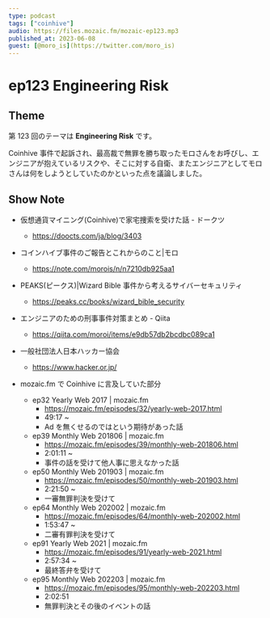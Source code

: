 ```yaml
---
type: podcast
tags: ["coinhive"]
audio: https://files.mozaic.fm/mozaic-ep123.mp3
published_at: 2023-06-08
guest: [@moro_is](https://twitter.com/moro_is)
---
```


# ep123 Engineering Risk

## Theme

第 123 回のテーマは **Engineering Risk** です。

Coinhive 事件で起訴され、最高裁で無罪を勝ち取ったモロさんをお呼びし、エンジニアが抱えているリスクや、そこに対する自衛、またエンジニアとしてモロさんは何をしようとしていたのかといった点を議論しました。


## Show Note

- 仮想通貨マイニング(Coinhive)で家宅捜索を受けた話 - ドークツ
  - https://doocts.com/ja/blog/3403
- コインハイブ事件のご報告とこれからのこと|モロ
  - https://note.com/morois/n/n7210db925aa1
- PEAKS(ピークス)|Wizard Bible 事件から考えるサイバーセキュリティ
  - https://peaks.cc/books/wizard_bible_security
- エンジニアのための刑事事件対策まとめ - Qiita
  - https://qiita.com/moroi/items/e9db57db2bcdbc089ca1
- 一般社団法人日本ハッカー協会
  - https://www.hacker.or.jp/


- mozaic.fm で Coinhive に言及していた部分
  - ep32 Yearly Web 2017 | mozaic.fm
    - https://mozaic.fm/episodes/32/yearly-web-2017.html
    - 49:17 ~
    - Ad を無くせるのではという期待があった話
  - ep39 Monthly Web 201806 | mozaic.fm
    - https://mozaic.fm/episodes/39/monthly-web-201806.html
    - 2:01:11 ~
    - 事件の話を受けて他人事に思えなかった話
  - ep50 Monthly Web 201903 | mozaic.fm
    - https://mozaic.fm/episodes/50/monthly-web-201903.html
    - 2:21:50 ~
    - 一審無罪判決を受けて
  - ep64 Monthly Web 202002 | mozaic.fm
    - https://mozaic.fm/episodes/64/monthly-web-202002.html
    - 1:53:47 ~
    - 二審有罪判決を受けて
  - ep91 Yearly Web 2021 | mozaic.fm
    - https://mozaic.fm/episodes/91/yearly-web-2021.html
    - 2:57:34 ~
    - 最終答弁を受けて
  - ep95 Monthly Web 202203 | mozaic.fm
    - https://mozaic.fm/episodes/95/monthly-web-202203.html
    - 2:02:51
    - 無罪判決とその後のイベントの話
